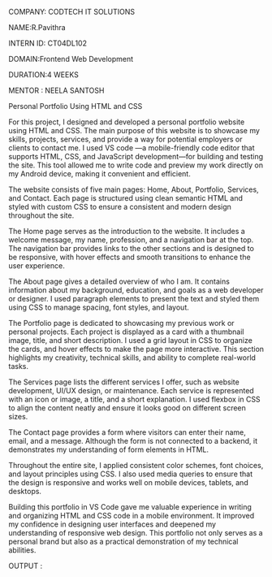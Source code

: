 COMPANY: CODTECH IT SOLUTIONS

NAME:R.Pavithra

INTERN ID: CT04DL102

DOMAIN:Frontend Web Development

DURATION:4 WEEKS

MENTOR : NEELA SANTOSH

Personal Portfolio Using HTML and CSS 

For this project, I designed and developed a personal portfolio website using HTML and CSS. The main purpose of this website is to showcase my skills, projects, services, and provide a way for potential employers or clients to contact me. I used VS code —a mobile-friendly code editor that supports HTML, CSS, and JavaScript development—for building and testing the site. This tool allowed me to write code and preview my work directly on my Android device, making it convenient and efficient.

The website consists of five main pages: Home, About, Portfolio, Services, and Contact. Each page is structured using clean semantic HTML and styled with custom CSS to ensure a consistent and modern design throughout the site.

The Home page serves as the introduction to the website. It includes a welcome message, my name, profession, and a navigation bar at the top. The navigation bar provides links to the other sections and is designed to be responsive, with hover effects and smooth transitions to enhance the user experience.

The About page gives a detailed overview of who I am. It contains information about my background, education, and goals as a web developer or designer. I used paragraph elements to present the text and styled them using CSS to manage spacing, font styles, and layout.

The Portfolio page is dedicated to showcasing my previous work or personal projects. Each project is displayed as a card with a thumbnail image, title, and short description. I used a grid layout in CSS to organize the cards, and hover effects to make the page more interactive. This section highlights my creativity, technical skills, and ability to complete real-world tasks.

The Services page lists the different services I offer, such as website development, UI/UX design, or maintenance. Each service is represented with an icon or image, a title, and a short explanation. I used flexbox in CSS to align the content neatly and ensure it looks good on different screen sizes.

The Contact page provides a form where visitors can enter their name, email, and a message. Although the form is not connected to a backend, it demonstrates my understanding of form elements in HTML. 

Throughout the entire site, I applied consistent color schemes, font choices, and layout principles using CSS. I also used media queries to ensure that the design is responsive and works well on mobile devices, tablets, and desktops.

Building this portfolio in VS Code gave me valuable experience in writing and organizing HTML and CSS code in a mobile environment. It improved my confidence in designing user interfaces and deepened my understanding of responsive web design. This portfolio not only serves as a personal brand but also as a practical demonstration of my technical abilities.

OUTPUT : 
